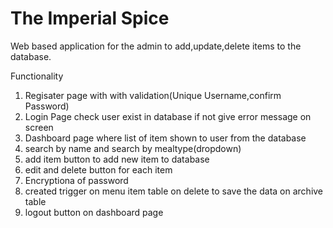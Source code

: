 # The Imperial Spice 

Web based application for the admin to add,update,delete items to the database.

Functionality
1. Regisater page with with validation(Unique Username,confirm Password)
2. Login Page check user exist in database if not give error message on screen
3. Dashboard page where list of item shown to user from the database
4. search by name and search by mealtype(dropdown)
5. add item button to add new item to database
6. edit and delete button for each item
7. Encryptiona of password 
8. created trigger on menu item table on delete to save the data on archive table
9. logout button on dashboard page
